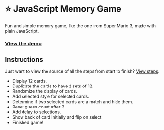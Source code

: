 # ⭐ JavaScript Memory Game

Fun and simple memory game, like the one from Super Mario 3, made with plain JavaScript.

### [View the demo](https://ganeshpandip.github.io/Memory-Game-in-java-scirpt/)

## Instructions

Just want to view the source of all the steps from start to finish? [View steps](https://gist.github.com/taniarascia/a3b550d568f3e6b693e89786eb333988).

- Display 12 cards.
- Duplicate the cards to have 2 sets of 12.
- Randomize the display of cards.
- Add selected style for selected cards.
- Determine if two selected cards are a match and hide them.
- Reset guess count after 2.
- Add delay to selections.
- Show back of card initially and flip on select
- Finished game!
